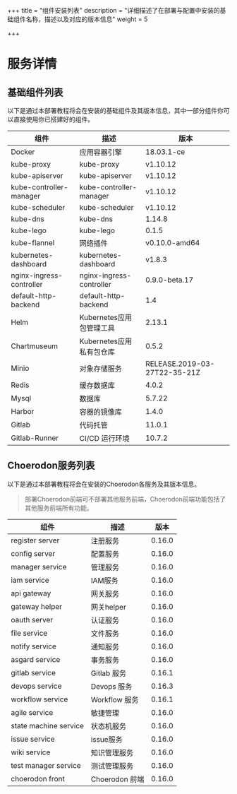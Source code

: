 +++
title = "组件安装列表"
description = "详细描述了在部署与配置中安装的基础组件名称，描述以及对应的版本信息"
weight = 5

+++

# 服务详情

## 基础组件列表

以下是通过本部署教程将会在安装的基础组件及其版本信息，其中一部分组件你可以直接使用你已搭建好的组件。

组件|描述| 版本
---|---|---
Docker|应用容器引擎|18.03.1-ce
kube-proxy|kube-proxy|v1.10.12
kube-apiserver|kube-apiserver|v1.10.12
kube-controller-manager|kube-controller-manager|v1.10.12
kube-scheduler|kube-scheduler|v1.10.12
kube-dns|kube-dns|1.14.8
kube-lego|kube-lego|0.1.5
kube-flannel|网络插件|v0.10.0-amd64
kubernetes-dashboard|kubernetes-dashboard|v1.8.3
nginx-ingress-controller|nginx-ingress-controller|0.9.0-beta.17
default-http-backend|default-http-backend|1.4
Helm|Kubernetes应用包管理工具|2.13.1
Chartmuseum|Kubernetes应用私有包仓库|0.5.2
Minio|对象存储服务|RELEASE.2019-03-27T22-35-21Z
Redis|缓存数据库|4.0.2
Mysql|数据库|5.7.22
Harbor|容器的镜像库|1.4.0
Gitlab|代码托管|11.0.1
Gitlab-Runner|CI/CD 运行环境|10.7.2

## Choerodon服务列表

以下是通过本部署教程将会在安装的Choerodon各服务及其版本信息。

<blockquote class="note"> 
部署Choerodon前端可不部署其他服务前端，Choerodon前端功能包括了其他服务前端所有功能。
</blockquote>

组件|描述| 版本
---|---|---
register server|注册服务|0.16.0
config server|配置服务|0.16.0
manager service|管理服务|0.16.0
iam service|IAM服务|0.16.0
api gateway|网关服务|0.16.0
gateway helper|网关helper|0.16.0
oauth server|认证服务|0.16.0
file service|文件服务|0.16.0
notify service|通知服务|0.16.0
asgard service|事务服务|0.16.0
gitlab service|Gitlab 服务|0.16.1
devops service|Devops 服务|0.16.3
workflow service|Workflow 服务|0.16.1
agile service|敏捷管理|0.16.0
state machine service|状态机服务|0.16.0
issue service|issue服务|0.16.0
wiki service|知识管理服务|0.16.0
test manager service|测试管理服务|0.16.0
choerodon front|Choerodon 前端|0.16.0
